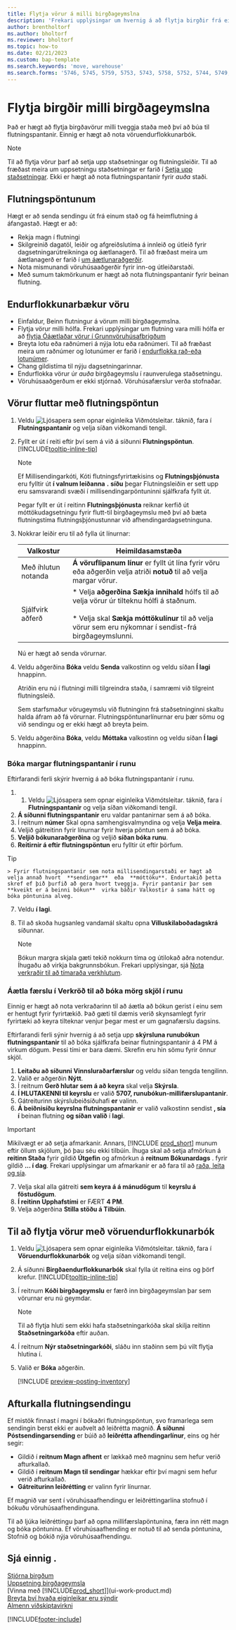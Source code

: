 ```yaml
---
title: Flytja vörur á milli birgðageymslna
description: 'Frekari upplýsingar um hvernig á að flytja birgðir frá einum stað eða vöruhúsi til annars, annað hvort með endurflokkunarbók eða flutningspöntunum.'
author: brentholtorf
ms.author: bholtorf
ms.reviewer: bholtorf
ms.topic: how-to
ms.date: 02/21/2023
ms.custom: bap-template
ms.search.keywords: 'move, warehouse'
ms.search.forms: '5746, 5745, 5759, 5753, 5743, 5758, 5752, 5744, 5749, 5740, 5741, 5742, 5757, 5748, 5747, 9285, 5756, 5755'
---
```

# <a name="transfer-inventory-between-locations"></a>Flytja birgðir milli birgðageymslna

Það er hægt að flytja birgðavörur milli tveggja staða með því að búa til flutningspantanir. Einnig er hægt að nota vöruendurflokkunarbók.

> [!NOTE]
> Til að flytja vörur þarf að setja upp staðsetningar og flutningsleiðir. Til að fræðast meira um uppsetningu staðsetningar er farið í  [Setja upp staðsetningar](inventory-how-setup-locations.md). Ekki er hægt að nota flutningspantanir fyrir  *auða*  staði.

## <a name="transfer-orders"></a>Flutningspöntunum

Hægt er að senda sendingu út frá einum stað og fá heimflutning á áfangastað. Hægt er að:

* Rekja magn í flutningi
* Skilgreinið dagatöl, leiðir og afgreiðslutíma á innleið og útleið fyrir dagsetningarútreikninga og áætlanagerð. Til að fræðast meira um áætlanagerð er farið í  [um áætlunaraðgerðir](production-about-planning-functionality.md).
* Nota mismunandi vöruhúsaaðgerðir fyrir inn-og útleiðarstaði.
* Með sumum takmörkunum er hægt að nota flutningspantanir fyrir beinan flutning.

## <a name="item-reclassification-journals"></a>Endurflokkunarbækur vöru

* Einfaldur, Beinn flutningur á vörum milli birgðageymslna.
* Flytja vörur milli hólfa. Frekari upplýsingar um flutning vara milli hólfa er að  [flytja Óáætlaðar vörur í Grunnvöruhúsafbrigðum](warehouse-how-to-move-items-ad-hoc-in-basic-warehousing.md)
* Breyta lotu eða raðnúmeri á nýja lotu eða raðnúmeri. Til að fræðast meira um raðnúmer og lotunúmer er farið í  [endurflokka rað-eða lotunúmer](inventory-how-work-item-tracking.md#to-reclassify-serial-or-lot-numbers).
* Chang gildistíma til nýju dagsetningarinnar.
* Endurflokka vörur úr  *auða*  birgðageymslu í raunverulega staðsetningu.
* Vöruhúsaaðgerðum er ekki stjórnað. Vöruhúsafærslur verða stofnaðar.

## <a name="to-transfer-items-with-a-transfer-order"></a>Vörur fluttar með flutningspöntun

1. Veldu ![Ljósapera sem opnar eiginleika Viðmótsleitar.](media/ui-search/search_small.png "Segðu mér hvað þú vilt gera") táknið, fara í **Flutningspantanir** og velja síðan viðkomandi tengil.
2. Fyllt er út í reiti eftir því sem á við á síðunni **Flutningspöntun**. [!INCLUDE[tooltip-inline-tip](includes/tooltip-inline-tip_md.md)]

    > [!NOTE]  
    >   Ef Millisendingarkóti, Kóti flutningsfyrirtækisins og  **Flutningsþjónusta** eru fylltir út  **í valnum leiðanna** **.**  **síðu** þegar Flutningsleiðin er sett upp eru samsvarandi svæði í millisendingarpöntuninni sjálfkrafa fyllt út.

    Þegar fyllt er út í reitinn **Flutningsþjónusta** reiknar kerfið út móttökudagsetningu fyrir flutt-til birgðageymslu með því að bæta flutningstíma flutningsþjónustunnar við afhendingardagsetninguna.

3. Nokkrar leiðir eru til að fylla út línurnar:

    |Valkostur  |Heimildasamstæða  |
    |---------|---------|
    |Með íhlutun notanda     |  **Á vöruflipanum línur**  er fyllt út lína fyrir vöru eða aðgerðin velja atriði  **notuð**  til að velja margar vörur.        |
    |Sjálfvirk aðferð     | * Velja  **aðgerðina Sækja innihald**  hólfs til að velja vörur úr tilteknu hólfi á staðnum.<br><br>* Velja skal  **Sækja móttökulínur**  til að velja vörur sem eru nýkomnar í sendist-frá birgðageymslunni.        |

    Nú er hægt að senda vörurnar.
4. Veldu aðgerðina **Bóka** veldu **Senda** valkostinn og veldu síðan **Í lagi** hnappinn.

    Atriðin eru nú í flutningi milli tilgreindra staða, í samræmi við tilgreint flutningsleið.

    Sem starfsmaður vörugeymslu við flutninginn frá staðsetninginni skaltu halda áfram að fá vörurnar. Flutningspöntunarlínurnar eru þær sömu og við sendingu og er ekki hægt að breyta þeim.
5. Veldu aðgerðina **Bóka**, veldu **Móttaka** valkostinn og veldu síðan **Í lagi** hnappinn.

### <a name="post-multiple-transfer-orders-in-a-batch"></a>Bóka margar flutningspantanir í runu

Eftirfarandi ferli skýrir hvernig á að bóka flutningspantanir í runu.

1. 1. Veldu ![Ljósapera sem opnar eiginleika Viðmótsleitar.](media/ui-search/search_small.png "Segðu mér hvað þú vilt gera") táknið, fara í **Flutningspantanir** og velja síðan viðkomandi tengil.  
2.  **Á síðunni flutningspantanir**  eru valdar pantanirnar sem á að bóka.
3. Í reitnum **númer** Skal opna samhengisvalmyndina og velja  **Velja meira**.
4. Veljið gátreitinn fyrir línurnar fyrir hverja pöntun sem á að bóka.
5.  **Veljið bókunaraðgerðina**  og veljið  **síðan bóka runu**.
6.  **Reitirnir á eftir flutningspöntun**  eru fylltir út eftir þörfum.

   > [!TIP]
    > Fyrir flutningspantanir sem nota millisendingarstaði er hægt að velja annað hvort  **sendingar**  eða  **móttöku**. Endurtakið þetta skref ef þið þurfið að gera hvort tveggja. Fyrir pantanir þar sem  **kveikt er á beinni bókun**  virka báðir Valkostir á sama hátt og bóka pöntunina alveg.

7. Veldu  **í lagi**.
8. Til að skoða hugsanleg vandamál skaltu opna  **Villuskilaboðadagskrá**  síðunnar.

    > [!NOTE]
    > Bókun margra skjala gæti tekið nokkurn tíma og útilokað aðra notendur. Íhugaðu að virkja bakgrunnsbókun. Frekari upplýsingar, sjá [Nota verkraðir til að tímaraða verkhlutum](/dynamics365/business-central/admin-job-queues-schedule-tasks).

### <a name="schedule-a-job-queue-entry-to-post-multiple-documents-in-a-batch"></a>Áætla færslu í Verkröð til að bóka mörg skjöl í runu

Einnig er hægt að nota verkraðarinn til að áætla að bókun gerist í einu sem er hentugt fyrir fyrirtækið. Það gæti til dæmis verið skynsamlegt fyrir fyrirtæki að keyra tilteknar venjur þegar mest er um gagnafærslu dagsins.

Eftirfarandi ferli sýnir hvernig á að setja upp  **skýrsluna runubókun flutningspantanir**  til að bóka sjálfkrafa beinar flutningspantanir á 4 PM á virkum dögum. Þessi tími er bara dæmi. Skrefin eru hin sömu fyrir önnur skjöl.  

1.  **Leitaðu að síðunni Vinnsluraðarfærslur**  og veldu síðan tengda tengilinn.  
2. Valið er aðgerðin **Nýtt**.  
3. Í reitnum **Gerð hlutar sem á að keyra** skal velja **Skýrsla**.  
4.  **Í HLUTAKENNI til keyrslu**  er valið  **5707, runubókun-millifærslupantanir**.
5. Gátreiturinn skýrslubeiðsíðuhafi  **er**  valinn.
6.  **Á beiðnisíðu keyrslna flutningspantanir**  er valið valkostinn sendist  **, sía í**  beinan flutning  **og síðan valið** í  **lagi**.

   > [!IMPORTANT]
   > Mikilvægt er að setja afmarkanir. Annars,  [!INCLUDE [prod_short](includes/prod_short.md)]  munum eftir öllum skjölum, þó þau séu ekki tilbúin. Íhuga skal að setja afmörkun á  **reitinn Staða**  fyrir gildið  **Útgefin** og afmörkun á  **reitnum Bókunardags**  . fyrir gildið  **... í dag**. Frekari upplýsingar um afmarkanir er að fara til að  [raða, leita og sía](/dynamics365/business-central/ui-enter-criteria-filters).

7. Velja skal alla gátreiti  **sem keyra á á mánudögum**  til  **keyrslu á föstudögum**.
8.  **Í reitinn Upphafstími**  er FÆRT  **4 PM**.
9. Velja aðgerðina **Stilla stöðu á Tilbúin**.

## <a name="to-transfer-items-with-the-item-reclassification-journal"></a>Til að flytja vörur með vöruendurflokkunarbók

1. Veldu ![Ljósapera sem opnar eiginleika Viðmótsleitar.](media/ui-search/search_small.png "Segðu mér hvað þú vilt gera") táknið, fara í **Vöruendurflokkunarbók** og velja síðan viðkomandi tengil.
2. Á síðunni **Birgðaendurflokkunarbók** skal fylla út reitina eins og þörf krefur. [!INCLUDE[tooltip-inline-tip](includes/tooltip-inline-tip_md.md)]
3. Í reitnum **Kóði birgðageymslu** er færð inn birgðageymslan þar sem vörurnar eru nú geymdar.

    > [!NOTE]  
    > Til að flytja hluti sem ekki hafa staðsetningarkóða skal skilja reitinn **Staðsetningarkóða** eftir auðan.
4. Í reitnum **Nýr staðsetningarkóði**, sláðu inn staðinn sem þú vilt flytja hlutina í.
5. Valið er **Bóka** aðgerðin.

    [!INCLUDE [preview-posting-inventory](includes/preview-posting-inventory.md)]

## <a name="undo-a-transfer-shipment"></a>Afturkalla flutningsendingu

Ef mistök finnast í magni í bókaðri flutningspöntun, svo framarlega sem sendingin berst ekki er auðvelt að leiðrétta magnið.  **Á síðunni Póstsendingarsending**  er búið að  **leiðrétta afhendingarlínur**, eins og hér segir:

* Gildið í  **reitnum Magn afhent**  er lækkað með magninu sem hefur verið afturkallað.
* Gildið í  **reitnum Magn til sendingar**  hækkar eftir því magni sem hefur verið afturkallað.
*  **Gátreiturinn leiðrétting**  er valinn fyrir línurnar.

Ef magnið var sent í vöruhúsaafhendingu er leiðréttingarlína stofnuð í bókuðu vöruhúsaafhendinguna.

Til að ljúka leiðréttingu þarf að opna millifærslapöntunina, færa inn rétt magn og bóka pöntunina. Ef vöruhúsaafhending er notuð til að senda pöntunina, Stofnið og bókið nýja vöruhúsaafhendingu.

## <a name="see-also"></a>Sjá einnig .

[Stjórna birgðum](inventory-manage-inventory.md)  
[Uppsetning birgðageymsla](inventory-how-setup-locations.md)  
[Vinna með [!INCLUDE[prod_short](includes/prod_short.md)]](ui-work-product.md)  
[Breyta því hvaða eiginleikar eru sýndir](ui-experiences.md)  
[Almenn viðskiptavirkni](ui-across-business-areas.md)

[!INCLUDE[footer-include](includes/footer-banner.md)]
